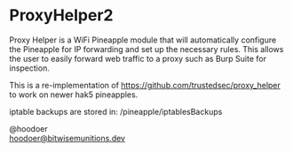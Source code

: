 # ProxyHelper2

Proxy Helper is a WiFi Pineapple module that will automatically configure the Pineapple for IP forwarding and set up the necessary rules. This allows the user to easily forward web traffic to a proxy such as Burp Suite for inspection.

This is a re-implementation of https://github.com/trustedsec/proxy_helper to work on newer hak5 pineapples. 

iptable backups are stored in:
/pineapple/iptablesBackups




@hoodoer<br>
hoodoer@bitwisemunitions.dev
